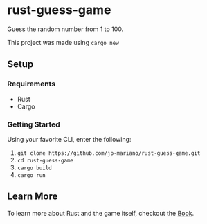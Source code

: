 # rust-guess-game
Guess the random number from 1 to 100.

This project was made using `cargo new`

## Setup

### Requirements
* Rust
* Cargo

### Getting Started
Using your favorite CLI, enter the following:
1. `git clone https://github.com/jp-mariano/rust-guess-game.git`
2. `cd rust-guess-game`
3. `cargo build`
4. `cargo run`

## Learn More
To learn more about Rust and the game itself, checkout the [Book](https://doc.rust-lang.org/book/ch02-00-guessing-game-tutorial.html).
